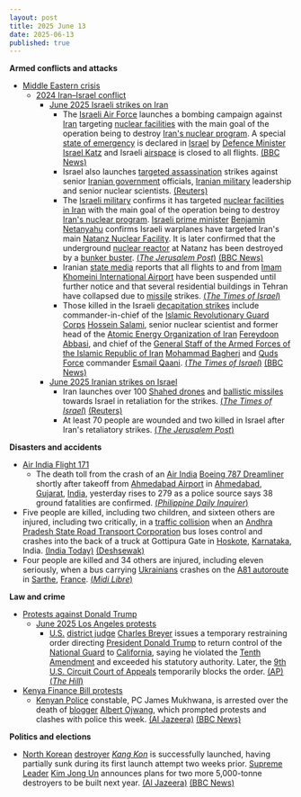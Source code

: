 ```yaml
---
layout: post
title: 2025 June 13
date: 2025-06-13
published: true
---
```



**Armed conflicts and attacks**

* [Middle Eastern crisis](https://en.wikipedia.org/wiki/Middle_Eastern_crisis_%282023%E2%80%93present%29 "Middle Eastern crisis (2023–present)")
  + [2024 Iran–Israel conflict](https://en.wikipedia.org/wiki/2024_Iran%E2%80%93Israel_conflict "2024 Iran–Israel conflict")
    - [June 2025 Israeli strikes on Iran](https://en.wikipedia.org/wiki/June_2025_Israeli_strikes_on_Iran "June 2025 Israeli strikes on Iran")
      * The [Israeli Air Force](https://en.wikipedia.org/wiki/Israeli_Air_Force "Israeli Air Force") launches a bombing campaign against [Iran](https://en.wikipedia.org/wiki/Iran "Iran") targeting [nuclear facilities](https://en.wikipedia.org/wiki/Nuclear_facilities_in_Iran "Nuclear facilities in Iran") with the main goal of the operation being to destroy [Iran's nuclear program](https://en.wikipedia.org/wiki/Nuclear_program_of_Iran "Nuclear program of Iran"). A special [state of emergency](https://en.wikipedia.org/wiki/State_of_emergency "State of emergency") is declared in [Israel](https://en.wikipedia.org/wiki/Israel "Israel") by [Defence Minister](https://en.wikipedia.org/wiki/Ministry_of_Defense_%28Israel%29 "Ministry of Defense (Israel)") [Israel Katz](https://en.wikipedia.org/wiki/Israel_Katz "Israel Katz") and Israeli [airspace](https://en.wikipedia.org/wiki/Airspace "Airspace") is closed to all flights. [(BBC News)](https://www.bbc.co.uk/news/live/c93ydeqyq71t)
      * Israel also launches [targeted assassination](https://en.wikipedia.org/wiki/Targeted_killing "Targeted killing") strikes against senior [Iranian government](https://en.wikipedia.org/wiki/Government_of_Iran "Government of Iran") officials, [Iranian military](https://en.wikipedia.org/wiki/Islamic_Republic_of_Iran_Armed_Forces "Islamic Republic of Iran Armed Forces") leadership and senior nuclear scientists. [(Reuters)](https://www.reuters.com/world/middle-east/israeli-strike-likely-killed-iranian-chief-staff-top-nuclear-scientists-official-2025-06-13/)
      * The [Israeli military](https://en.wikipedia.org/wiki/Israel_Defense_Forces "Israel Defense Forces") confirms it has targeted [nuclear facilities in Iran](https://en.wikipedia.org/wiki/Nuclear_facilities_in_Iran "Nuclear facilities in Iran") with the main goal of the operation being to destroy [Iran's nuclear program](https://en.wikipedia.org/wiki/Nuclear_program_of_Iran "Nuclear program of Iran"). [Israeli prime minister](https://en.wikipedia.org/wiki/Prime_Minister_of_Israel "Prime Minister of Israel") [Benjamin Netanyahu](https://en.wikipedia.org/wiki/Benjamin_Netanyahu "Benjamin Netanyahu") confirms Israeli warplanes have targeted Iran's main [Natanz Nuclear Facility](https://en.wikipedia.org/wiki/Natanz_Nuclear_Facility "Natanz Nuclear Facility"). It is later confirmed that the underground [nuclear reactor](https://en.wikipedia.org/wiki/Nuclear_reactor "Nuclear reactor") at Natanz has been destroyed by a [bunker buster](https://en.wikipedia.org/wiki/Bunker_buster "Bunker buster"). [(*The Jerusalem Post*)](https://www.jpost.com/middle-east/iran-news/article-857603) [(BBC News)](https://www.bbc.co.uk/news/live/c93ydeqyq71t)
      * Iranian [state media](https://en.wikipedia.org/wiki/State_media "State media") reports that all flights to and from [Imam Khomeini International Airport](https://en.wikipedia.org/wiki/Imam_Khomeini_International_Airport "Imam Khomeini International Airport") have been suspended until further notice and that several residential buildings in Tehran have collapsed due to [missile](https://en.wikipedia.org/wiki/Missile "Missile") strikes. [(*The Times of Israel*)](https://www.timesofisrael.com/liveblog-june-12-2025/)
      * Those killed in the Israeli [decapitation strikes](https://en.wikipedia.org/wiki/Decapitation_%28military_strategy%29 "Decapitation (military strategy)") include commander-in-chief of the [Islamic Revolutionary Guard Corps](https://en.wikipedia.org/wiki/Islamic_Revolutionary_Guard_Corps "Islamic Revolutionary Guard Corps") [Hossein Salami](https://en.wikipedia.org/wiki/Hossein_Salami "Hossein Salami"), senior nuclear scientist and former head of the [Atomic Energy Organization of Iran](https://en.wikipedia.org/wiki/Atomic_Energy_Organization_of_Iran "Atomic Energy Organization of Iran") [Fereydoon Abbasi](https://en.wikipedia.org/wiki/Fereydoon_Abbasi "Fereydoon Abbasi"), and chief of the [General Staff of the Armed Forces of the Islamic Republic of Iran](https://en.wikipedia.org/wiki/General_Staff_of_the_Armed_Forces_of_the_Islamic_Republic_of_Iran "General Staff of the Armed Forces of the Islamic Republic of Iran") [Mohammad Bagheri](https://en.wikipedia.org/wiki/Mohammad_Bagheri_%28general%29 "Mohammad Bagheri (general)") and [Quds Force](https://en.wikipedia.org/wiki/Quds_Force "Quds Force") commander [Esmail Qaani](https://en.wikipedia.org/wiki/Esmail_Qaani "Esmail Qaani"). [(*The Times of Israel*)](https://www.timesofisrael.com/liveblog_entry/report-head-of-irans-elite-quds-force-killed-in-israeli-strike/) [(BBC News)](https://www.bbc.co.uk/news/live/c93ydeqyq71t)
    - [June 2025 Iranian strikes on Israel](https://en.wikipedia.org/wiki/June_2025_Iranian_strikes_on_Israel "June 2025 Iranian strikes on Israel")
      * Iran launches over 100 [Shahed drones](https://en.wikipedia.org/wiki/Shahed_drones "Shahed drones") and [ballistic missiles](https://en.wikipedia.org/wiki/Iran%27s_ballistic_missiles_program "Iran's ballistic missiles program") towards Israel in retaliation for the strikes. [(*The Times of Israel*)](https://www.timesofisrael.com/liveblog_entry/over-100-drones-launched-by-iran-at-israel-in-last-few-hours-idf-working-to-shoot-them-down/) [(Reuters)](https://www.reuters.com/world/middle-east/israel-says-it-strikes-iran-amid-nuclear-tensions-2025-06-13/)
      * At least 70 people are wounded and two killed in Israel after Iran's retaliatory strikes. [(*The Jerusalem Post*)](https://www.jpost.com/israel-news/2025-06-12/live-updates-857426)

**Disasters and accidents**

* [Air India Flight 171](https://en.wikipedia.org/wiki/Air_India_Flight_171 "Air India Flight 171")
  + The death toll from the crash of an [Air India](https://en.wikipedia.org/wiki/Air_India "Air India") [Boeing 787 Dreamliner](https://en.wikipedia.org/wiki/Boeing_787_Dreamliner "Boeing 787 Dreamliner") shortly after takeoff from [Ahmedabad Airport](https://en.wikipedia.org/wiki/Ahmedabad_Airport "Ahmedabad Airport") in [Ahmedabad](https://en.wikipedia.org/wiki/Ahmedabad "Ahmedabad"), [Gujarat](https://en.wikipedia.org/wiki/Gujarat "Gujarat"), [India](https://en.wikipedia.org/wiki/India "India"), yesterday rises to 279 as a police source says 38 ground fatalities are confirmed. [(*Philippine Daily Inquirer*)](https://globalnation.inquirer.net/280474/india-plane-crash-death-toll-rises-to-279)
* Five people are killed, including two children, and sixteen others are injured, including two critically, in a [traffic collision](https://en.wikipedia.org/wiki/Traffic_collision "Traffic collision") when an [Andhra Pradesh State Road Transport Corporation](https://en.wikipedia.org/wiki/Andhra_Pradesh_State_Road_Transport_Corporation "Andhra Pradesh State Road Transport Corporation") bus loses control and crashes into the back of a truck at Gottipura Gate in [Hoskote](https://en.wikipedia.org/wiki/Hoskote "Hoskote"), [Karnataka](https://en.wikipedia.org/wiki/Karnataka "Karnataka"), India. [(India Today)](https://timesofindia.indiatimes.com/city/bengaluru/drowsy-driver-rams-bus-with-30-onboard-into-truck-in-hoskote-5-killed-16-injured/articleshow/121837207.cms) [(Deshsewak)](https://www.deshsewak.org/english/news/201906)
* Four people are killed and 34 others are injured, including eleven seriously, when a bus carrying [Ukrainians](https://en.wikipedia.org/wiki/Ukrainians "Ukrainians") crashes on the [A81 autoroute](https://en.wikipedia.org/wiki/A81_autoroute "A81 autoroute") in [Sarthe](https://en.wikipedia.org/wiki/Sarthe "Sarthe"), [France](https://en.wikipedia.org/wiki/France "France"). [(*Midi Libre*)](https://www.midilibre.fr/2025/06/13/dramatique-accident-de-car-quatre-morts-dans-un-bus-qui-transportait-des-ados-et-adultes-ukrainiens-12759891.php)

**Law and crime**

* [Protests against Donald Trump](https://en.wikipedia.org/wiki/Protests_against_Donald_Trump "Protests against Donald Trump")
  + [June 2025 Los Angeles protests](https://en.wikipedia.org/wiki/June_2025_Los_Angeles_protests "June 2025 Los Angeles protests")
    - [U.S.](https://en.wikipedia.org/wiki/U.S. "U.S.") [district judge](https://en.wikipedia.org/wiki/United_States_federal_judge "United States federal judge") [Charles Breyer](https://en.wikipedia.org/wiki/Charles_Breyer "Charles Breyer") issues a temporary restraining order directing [President Donald Trump](https://en.wikipedia.org/wiki/Second_presidency_of_Donald_Trump "Second presidency of Donald Trump") to return control of the [National Guard](https://en.wikipedia.org/wiki/California_National_Guard "California National Guard") to [California](https://en.wikipedia.org/wiki/California "California"), saying he violated the [Tenth Amendment](https://en.wikipedia.org/wiki/Tenth_Amendment_to_the_United_States_Constitution "Tenth Amendment to the United States Constitution") and exceeded his statutory authority. Later, the [9th U.S. Circuit Court of Appeals](https://en.wikipedia.org/wiki/United_States_Court_of_Appeals_for_the_Ninth_Circuit "United States Court of Appeals for the Ninth Circuit") temporarily blocks the order. [(AP)](https://apnews.com/article/california-immigration-national-guard-newsom-trump-lawsuit-aedf8cdd95ee899c9559d5e54a2e4833) [(*The Hill*)](https://thehill.com/regulation/court-battles/5348353-appeals-court-temporarily-lifts-judges-block-on-trumps-national-guard-deployment/)
* [Kenya Finance Bill protests](https://en.wikipedia.org/wiki/Kenya_Finance_Bill_protests "Kenya Finance Bill protests")
  + [Kenyan Police](https://en.wikipedia.org/wiki/Kenyan_Police "Kenyan Police") constable, PC James Mukhwana, is arrested over the death of [blogger](https://en.wikipedia.org/wiki/Blog "Blog") [Albert Ojwang](https://en.wikipedia.org/wiki/Albert_Ojwang "Albert Ojwang"), which prompted protests and clashes with police this week. [(Al Jazeera)](https://www.aljazeera.com/news/2025/6/13/kenya-police-officer-arrested-over-bloggers-death-in-custody) [(BBC News)](https://www.bbc.co.uk/news/articles/cq54vl9wl77o)

**Politics and elections**

* [North Korean](https://en.wikipedia.org/wiki/North_Korea "North Korea") [destroyer](https://en.wikipedia.org/wiki/Destroyer "Destroyer") [*Kang Kon*](https://en.wikipedia.org/wiki/North_Korean_destroyer_Kang_Kon "North Korean destroyer Kang Kon") is successfully launched, having partially sunk during its first launch attempt two weeks prior. [Supreme Leader](https://en.wikipedia.org/wiki/Supreme_Leader_%28North_Korean_title%29 "Supreme Leader (North Korean title)") [Kim Jong Un](https://en.wikipedia.org/wiki/Kim_Jong_Un "Kim Jong Un") announces plans for two more 5,000-tonne destroyers to be built next year. [(Al Jazeera)](https://www.aljazeera.com/news/2025/6/13/n-koreas-kim-eyes-more-warships-as-damaged-destroyer) [(BBC News)](https://www.bbc.co.uk/news/articles/c1mgd0252kpo)

